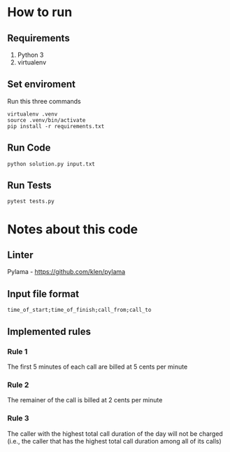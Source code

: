 # How to run
## Requirements
1. Python 3
2. virtualenv
## Set enviroment
Run this three commands
```console
virtualenv .venv
source .venv/bin/activate
pip install -r requirements.txt
```
## Run Code
```console
python solution.py input.txt
```
## Run Tests
```console
pytest tests.py
```
# Notes about this code
## Linter
Pylama - https://github.com/klen/pylama
## Input file format
```
time_of_start;time_of_finish;call_from;call_to
```
## Implemented rules
### Rule 1
The first 5 minutes of each call are billed at 5 cents per minute
### Rule 2
The remainer of the call is billed at 2 cents per minute
### Rule 3
The caller with the highest total call duration of the day will not be charged (i.e., the caller that has the highest total call duration among all of its calls)
